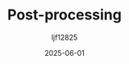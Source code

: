 ﻿---
title: "Post-processing"
date: 2025-06-01
categories: [Note]
tags: [Unity, Graphics, Rendering]
author: "ljf12825"
summary: Introduction to post-processing technology and its application in Unity
---
